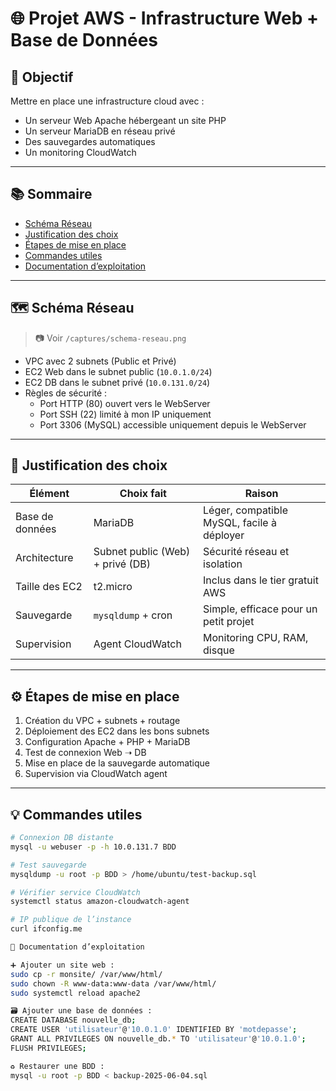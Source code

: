 # 🌐 Projet AWS - Infrastructure Web + Base de Données

## 📌 Objectif

Mettre en place une infrastructure cloud avec :
- Un serveur Web Apache hébergeant un site PHP
- Un serveur MariaDB en réseau privé
- Des sauvegardes automatiques
- Un monitoring CloudWatch

---

## 📚 Sommaire

- [Schéma Réseau](#-schéma-réseau)
- [Justification des choix](#-justification-des-choix)
- [Étapes de mise en place](#-étapes-de-mise-en-place)
- [Commandes utiles](#-commandes-utiles)
- [Documentation d’exploitation](#-documentation-dexploitation)

---

## 🗺️ Schéma Réseau

> 📷 Voir `/captures/schema-reseau.png`

- VPC avec 2 subnets (Public et Privé)
- EC2 Web dans le subnet public (`10.0.1.0/24`)
- EC2 DB dans le subnet privé (`10.0.131.0/24`)
- Règles de sécurité :
  - Port HTTP (80) ouvert vers le WebServer
  - Port SSH (22) limité à mon IP uniquement
  - Port 3306 (MySQL) accessible uniquement depuis le WebServer

---

## 🧠 Justification des choix

| Élément           | Choix fait                           | Raison                                         |
|------------------|--------------------------------------|-----------------------------------------------|
| Base de données  | MariaDB                              | Léger, compatible MySQL, facile à déployer    |
| Architecture     | Subnet public (Web) + privé (DB)     | Sécurité réseau et isolation                  |
| Taille des EC2   | t2.micro                             | Inclus dans le tier gratuit AWS               |
| Sauvegarde       | `mysqldump` + cron                   | Simple, efficace pour un petit projet         |
| Supervision      | Agent CloudWatch                     | Monitoring CPU, RAM, disque                   |

---

## ⚙️ Étapes de mise en place

1. Création du VPC + subnets + routage
2. Déploiement des EC2 dans les bons subnets
3. Configuration Apache + PHP + MariaDB
4. Test de connexion Web ➝ DB
5. Mise en place de la sauvegarde automatique
6. Supervision via CloudWatch agent

---

## 💡 Commandes utiles

```bash
# Connexion DB distante
mysql -u webuser -p -h 10.0.131.7 BDD

# Test sauvegarde
mysqldump -u root -p BDD > /home/ubuntu/test-backup.sql

# Vérifier service CloudWatch
systemctl status amazon-cloudwatch-agent

# IP publique de l’instance
curl ifconfig.me

📘 Documentation d’exploitation

➕ Ajouter un site web :
sudo cp -r monsite/ /var/www/html/
sudo chown -R www-data:www-data /var/www/html/
sudo systemctl reload apache2

🗃️ Ajouter une base de données :
CREATE DATABASE nouvelle_db;
CREATE USER 'utilisateur'@'10.0.1.0' IDENTIFIED BY 'motdepasse';
GRANT ALL PRIVILEGES ON nouvelle_db.* TO 'utilisateur'@'10.0.1.0';
FLUSH PRIVILEGES;

♻️ Restaurer une BDD :
mysql -u root -p BDD < backup-2025-06-04.sql